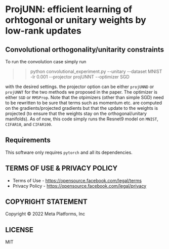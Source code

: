 # ProjUNN: efficient learning of orhtogonal or unitary weights by low-rank updates


## Convolutional orthogonality/unitarity constraints

To run the convolution case simply run
>> python convolutional_experiment.py --unitary --dataset MNIST -lr 0.001 --projector projUNNT --optimizer SGD

with the desired settings. the projector option can be either `projUNND` or `projUNNT` for the two methods we proposed in the paper. The optimizer is either `SGD` or `RMSProp`. Note that the otpimizers (other than simple SGD) need to be rewritten to be sure that terms such as momentum etc. are computed on the gradients/projected gradients but that the update to the weights is projected (to ensure that the weights stay on the orthogonal/unitary manifolds). As of now, this code simply runs the Resnet9 model on `MNIST`, `CIFAR10`, and `CIFAR100`.

## Requirements

This software only requires `pytorch` and all its dependencies.

## TERMS OF USE & PRIVACY POLICY
- Terms of Use - https://opensource.facebook.com/legal/terms
- Privacy Policy - https://opensource.facebook.com/legal/privacy

## COPYRIGHT STATEMENT
Copyright © 2022 Meta Platforms, Inc

## LICENSE

MIT
